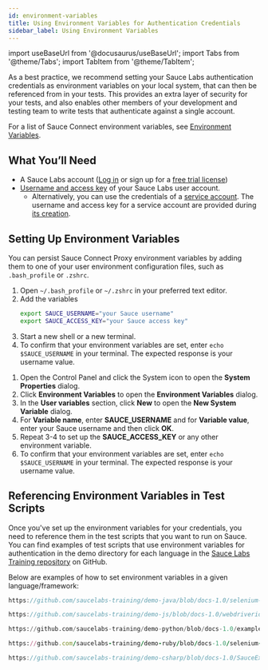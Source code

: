 ```yaml
---
id: environment-variables
title: Using Environment Variables for Authentication Credentials
sidebar_label: Using Environment Variables
---
```


import useBaseUrl from '@docusaurus/useBaseUrl';
import Tabs from '@theme/Tabs';
import TabItem from '@theme/TabItem';

As a best practice, we recommend setting your Sauce Labs authentication credentials as environment variables on your local system, that can then be referenced from in your tests. This provides an extra layer of security for your tests, and also enables other members of your development and testing team to write tests that authenticate against a single account.

For a list of Sauce Connect environment variables, see [Environment Variables](/dev/cli/sauce-connect-5/run/).

## What You’ll Need

- A Sauce Labs account ([Log in](https://accounts.saucelabs.com/am/XUI/#login/) or sign up for a [free trial license](https://saucelabs.com/sign-up))
- [Username and access key](https://app.saucelabs.com/user-settings) of your Sauce Labs user account.
  - Alternatively, you can use the credentials of a [service account](/basics/acct-team-mgmt/managing-service-accounts). The username and access key for a service account are provided during [its creation](/basics/acct-team-mgmt/managing-service-accounts/#creating-a-service-account).

## Setting Up Environment Variables

<Tabs>
<TabItem value="macOS/Linux" label="macOS and Linux" default>

You can persist Sauce Connect Proxy environment variables by adding them to one of your user environment configuration files, such as `.bash_profile` or `.zshrc`.

1. Open `~/.bash_profile` or `~/.zshrc` in your preferred text editor.
2. Add the variables
   ```zsh
   export SAUCE_USERNAME="your Sauce username"
   export SAUCE_ACCESS_KEY="your Sauce access key"
   ```
3. Start a new shell or a new terminal.
4. To confirm that your environment variables are set, enter `echo $SAUCE_USERNAME` in your terminal. The expected response is your username value.

</TabItem>
<TabItem value="Windows" label="Windows">

1. Open the Control Panel and click the System icon to open the **System Properties** dialog.
2. Click **Environment Variables** to open the **Environment Variables** dialog.
3. In the **User variables** section, click **New** to open the **New System Variable** dialog.
4. For **Variable name**, enter **SAUCE_USERNAME** and for **Variable value**, enter your Sauce username and then click **OK**.
5. Repeat 3-4 to set up the **SAUCE_ACCESS_KEY** or any other environment variable.
6. To confirm that your environment variables are set, enter `echo $SAUCE_USERNAME` in your terminal. The expected response is your username value.

</TabItem>
</Tabs>

## Referencing Environment Variables in Test Scripts

Once you've set up the environment variables for your credentials, you need to reference them in the test scripts that you want to run on Sauce. You can find examples of test scripts that use environment variables for authentication in the demo directory for each language in the [Sauce Labs Training repository](https://github.com/saucelabs-training) on GitHub.

Below are examples of how to set environment variables in a given language/framework:

<Tabs>
<TabItem value="java" label="Java" default>

```java reference title="Authenticating with Environment Variables"
https://github.com/saucelabs-training/demo-java/blob/docs-1.0/selenium-examples/src/test/java/com/saucedemo/selenium/demo/SeleniumTest.java#L34-L35
```

</TabItem>
<TabItem value="nodejs" label="Node.js">

```javascript reference title="Authenticating with Environment Variables"
https://github.com/saucelabs-training/demo-js/blob/docs-1.0/webdriverio/webdriver/examples/w3c/test/configs/wdio.saucelabs.conf.js#L7-L8
```

</TabItem>
<TabItem value="python" label="Python">

```python reference title="Authenticating with Environment Variables"
https://github.com/saucelabs-training/demo-python/blob/docs-1.0/examples/w3c-examples/test_pytest_chrome.py#L9-L10
```

</TabItem>
<TabItem value="ruby" label="Ruby">

```ruby reference title="Authenticating with Environment Variables"
https://github.com/saucelabs-training/demo-ruby/blob/docs-1.0/selenium-examples/rspec/spec/spec_helper.rb#L23-L24
```

</TabItem>
<TabItem value="csharp" label="C#">

```csharp reference title="Authenticating with Environment Variables"
https://github.com/saucelabs-training/demo-csharp/blob/docs-1.0/SauceExamples/Common/SauceLabs/SauceUser.cs#L7-L11
```

</TabItem>
</Tabs>
